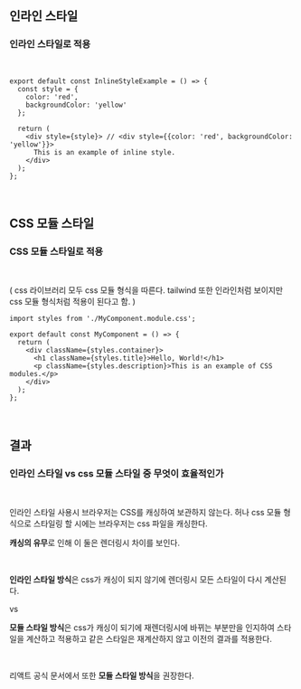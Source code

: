 ## 인라인 스타일


### 인라인 스타일로 적용
<br/>


```
export default const InlineStyleExample = () => {
  const style = {
    color: 'red',
    backgroundColor: 'yellow'
  };

  return (
    <div style={style}> // <div style={{color: 'red', backgroundColor: 'yellow'}}> 
      This is an example of inline style.
    </div>
  );
};
```

<br/>

## CSS 모듈 스타일

### CSS 모듈 스타일로 적용 
<br/>


( css 라이브러리 모두 css 모듈 형식을 따른다. tailwind 또한 인라인처럼 보이지만 css 모듈 형식처럼 적용이 된다고 함. )

```
import styles from './MyComponent.module.css';

export default const MyComponent = () => {
  return (
    <div className={styles.container}>
      <h1 className={styles.title}>Hello, World!</h1>
      <p className={styles.description}>This is an example of CSS modules.</p>
    </div>
  );
};
```


<br/> 


## 결과


### 인라인 스타일 vs css 모듈 스타일 중 무엇이 효율적인가

<br/>

인라인 스타일 사용시 브라우저는 CSS를 캐싱하여 보관하지 않는다. 허나 css 모듈 형식으로 스타일링 할 시에는 브라우저는 css 파일을 캐싱한다.

**캐싱의 유무**로 인해 이 둘은 렌더링시 차이를 보인다.

<br/> 

**인라인 스타일 방식**은 css가 캐싱이 되지 않기에 렌더링시 모든 스타일이 다시 계산된다. 

vs

**모듈 스타일 방식**은 css가 캐싱이 되기에 재렌더링시에 바뀌는 부분만을 인지하여 스타일을 계산하고 적용하고 같은 스타일은 재계산하지 않고 이전의 결과를 적용한다.

<br/> 

리액트 공식 문서에서 또한 **모듈 스타일 방식**을 권장한다.

